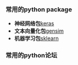 ### 常用的python package
- **神经网络包**[keras](https://keras.io/)
- **文本向量化包**[gensim](http://radimrehurek.com/gensim/)
- **机器学习包**[sklearn](http://scikit-learn.org/)


### 常用的python论坛
